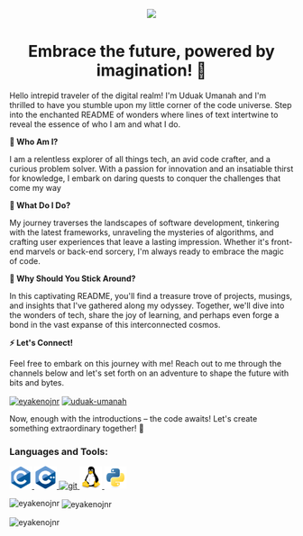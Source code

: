 <p align="center">
  <img src="https://github.com/HyunCafe/HyunCafe/raw/main/assests/loficity.gif">
</p>
<h1 align="center">Embrace the future, powered by imagination! 🚀</h1>
Hello intrepid traveler of the digital realm! I'm Uduak Umanah and I'm thrilled to have you stumble upon my little corner 
of the code universe. Step into the enchanted README of wonders where lines of text intertwine to reveal the essence of who 
I am and what I do.

**🚀 Who Am I?**

I am a relentless explorer of all things tech, an avid code crafter, and a curious problem solver. With a passion for innovation and an insatiable thirst for knowledge, I embark on daring quests to conquer the challenges that come my way

**🔭 What Do I Do?**

My journey traverses the landscapes of software development, tinkering with the latest frameworks, unraveling the mysteries of algorithms, and crafting user experiences that leave a lasting impression. Whether it's front-end marvels or back-end sorcery, I'm always ready to embrace the magic of code.

**🌈 Why Should You Stick Around?**

In this captivating README, you'll find a treasure trove of projects, musings, and insights that I've gathered along my odyssey. Together, we'll dive into the wonders of tech, share the joy of learning, and perhaps even forge a bond in the vast expanse of this interconnected cosmos.

**⚡ Let's Connect!**

Feel free to embark on this journey with me! Reach out to me through the channels below and let's set forth on an adventure to shape the future with bits and bytes.
<p align="left">
<a href="https://twitter.com/Xen0n3" target="blank"><img align="center" src="https://raw.githubusercontent.com/rahuldkjain/github-profile-readme-generator/master/src/images/icons/Social/twitter.svg" alt="eyakenojnr" height="30" width="40" /></a>
<a href="https://linkedin.com/in/uduak-umanah" target="blank"><img align="center" src="https://raw.githubusercontent.com/rahuldkjain/github-profile-readme-generator/master/src/images/icons/Social/linked-in-alt.svg" alt="uduak-umanah" height="30" width="40" /></a>
</p>

Now, enough with the introductions – the code awaits! Let's create something extraordinary together! 🚀

<h3 align="left">Languages and Tools:</h3>
<p align="left"> <a href="https://www.cprogramming.com/" target="_blank" rel="noreferrer"> <img src="https://raw.githubusercontent.com/devicons/devicon/master/icons/c/c-original.svg" alt="c" width="40" height="40"/> </a> <a href="https://www.w3schools.com/cpp/" target="_blank" rel="noreferrer"> <img src="https://raw.githubusercontent.com/devicons/devicon/master/icons/cplusplus/cplusplus-original.svg" alt="cplusplus" width="40" height="40"/> </a> <a href="https://git-scm.com/" target="_blank" rel="noreferrer"> <img src="https://www.vectorlogo.zone/logos/git-scm/git-scm-icon.svg" alt="git" width="40" height="40"/> </a> <a href="https://www.linux.org/" target="_blank" rel="noreferrer"> <img src="https://raw.githubusercontent.com/devicons/devicon/master/icons/linux/linux-original.svg" alt="linux" width="40" height="40"/> </a> <a href="https://www.python.org" target="_blank" rel="noreferrer"> <img src="https://raw.githubusercontent.com/devicons/devicon/master/icons/python/python-original.svg" alt="python" width="40" height="40"/> </a> </p>

<p><img align="left" src="https://github-readme-stats.vercel.app/api/top-langs?username=eyakenojnr&show_icons=true&theme=radical&locale=en&layout=compact" alt="eyakenojnr" /></p>

<p>&nbsp;<img align="center" src="https://github-readme-stats.vercel.app/api?username=eyakenojnr&show_icons=true&theme=radical&locale=en" alt="eyakenojnr" /></p>


<p><img align="center" src="https://github-readme-streak-stats.herokuapp.com/?user=eyakenojnr&theme=dark" alt="eyakenojnr" /></p>
